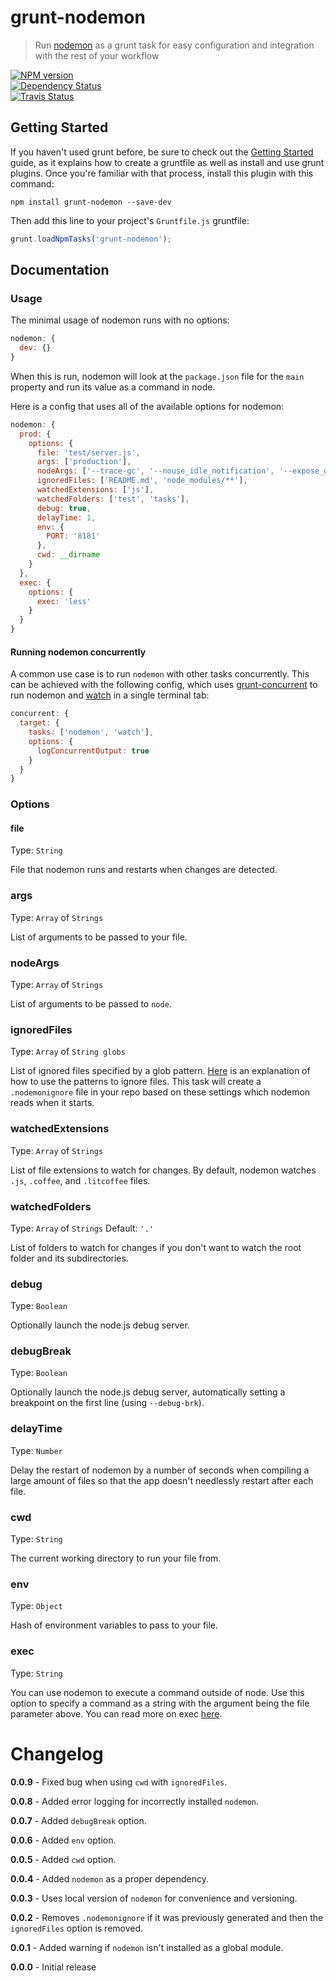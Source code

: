 # grunt-nodemon
> Run [nodemon](https://github.com/remy/nodemon) as a grunt task for easy configuration and integration with the rest of your workflow

[![NPM version](https://badge.fury.io/js/grunt-nodemon.png)](http://badge.fury.io/js/grunt-nodemon)  
[![Dependency Status](https://gemnasium.com/ChrisWren/grunt-nodemon.png)](https://gemnasium.com/ChrisWren/grunt-nodemon)   
[![Travis Status](https://travis-ci.org/ChrisWren/grunt-nodemon.png)](https://travis-ci.org/ChrisWren/grunt-nodemon)
## Getting Started
If you haven't used grunt before, be sure to check out the [Getting Started](http://gruntjs.com/getting-started) guide, as it explains how to create a gruntfile as well as install and use grunt plugins. Once you're familiar with that process, install this plugin with this command:
```shell
npm install grunt-nodemon --save-dev
```

Then add this line to your project's `Gruntfile.js` gruntfile:

```javascript
grunt.loadNpmTasks('grunt-nodemon');
```

## Documentation

### Usage
The minimal usage of nodemon runs with no options:
```js
nodemon: {
  dev: {}
}
```
When this is run, nodemon will look at the `package.json` file for the `main` property and run its value as a command in node.

Here is a config that uses all of the available options for nodemon:

```js
nodemon: {
  prod: {
    options: {
      file: 'test/server.js',
      args: ['production'],
      nodeArgs: ['--trace-gc', '--nouse_idle_notification', '--expose_gc'],
      ignoredFiles: ['README.md', 'node_modules/**'],
      watchedExtensions: ['js'],
      watchedFolders: ['test', 'tasks'],
      debug: true,
      delayTime: 1,
      env: {
        PORT: '8181'
      },
      cwd: __dirname
    }
  },
  exec: {
    options: {
      exec: 'less'
    }
  }
}
```
#### Running nodemon concurrently
A common use case is to run `nodemon` with other tasks concurrently. This can be achieved with the following config, which uses [grunt-concurrent](https://github.com/sindresorhus/grunt-concurrent) to run nodemon and [watch](https://github.com/gruntjs/grunt-contrib-watch) in a single terminal tab: 
```js
concurrent: {
  target: {
    tasks: ['nodemon', 'watch'],
    options: {
      logConcurrentOutput: true
    }
  }
}
```
### Options

#### file
Type: `String`

File that nodemon runs and restarts when changes are detected.

### args
Type: `Array` of `Strings`

List of arguments to be passed to your file.

### nodeArgs
Type: `Array` of `Strings`

List of arguments to be passed to ```node```.

### ignoredFiles
Type: `Array` of `String globs`

List of ignored files specified by a glob pattern. [Here](https://github.com/remy/nodemon#ignoring-files) is an explanation of how to use the patterns to ignore files. This task will create a `.nodemonignore` file in your repo based on these settings which nodemon reads when it starts.

### watchedExtensions
Type: `Array` of `Strings`

List of file extensions to watch for changes. By default, nodemon watches `.js`, `.coffee`, and `.litcoffee` files.

### watchedFolders
Type: `Array` of `Strings` Default: `'.'`

List of folders to watch for changes if you don't want to watch the root folder and its subdirectories.

### debug
Type: `Boolean`

Optionally launch the node.js debug server.

### debugBreak
Type: `Boolean`

Optionally launch the node.js debug server, automatically setting a breakpoint on the first line (using `--debug-brk`).

### delayTime
Type: `Number`

Delay the restart of nodemon by a number of seconds when compiling a large amount of files so that the app doesn't needlessly restart after each file.

### cwd
Type: `String`

The current working directory to run your file from.

### env
Type: `Object`

Hash of environment variables to pass to your file.

### exec
Type: `String`

You can use nodemon to execute a command outside of node. Use this option to specify a command as a string with the argument being the file parameter above. You can read more on exec [here](https://github.com/remy/nodemon#running-non-node-scripts).

# Changelog

**0.0.9** - Fixed bug when using `cwd` with `ignoredFiles`.

**0.0.8** - Added error logging for incorrectly installed `nodemon`.

**0.0.7** - Added `debugBreak` option.

**0.0.6** - Added `env` option.

**0.0.5** - Added `cwd` option.

**0.0.4** - Added `nodemon` as a proper dependency.

**0.0.3** - Uses local version of `nodemon` for convenience and versioning.

**0.0.2** - Removes `.nodemonignore` if it was previously generated and then the `ignoredFiles` option is removed.

**0.0.1** - Added warning if `nodemon` isn't installed as a global module.

**0.0.0** - Initial release
